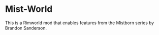 # Mist-World
This is a Rimworld mod that enables features from the Mistborn series by Brandon Sanderson.
